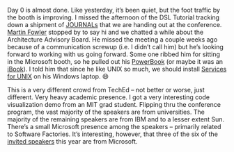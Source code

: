 Day 0 is almost done. Like yesterday, it’s been quiet, but the foot
traffic by the booth is improving. I missed the afternoon of the DSL
Tutorial tracking down a shipment of
[JOURNALs](http://msdn.microsoft.com/architecture/journal/default.aspx)
that we are handing out at the conference. [Martin
Fowler](http://martinfowler.com/) stopped by to say hi and we chatted a
while about the Architecture Advisory Board. He missed the meeting a
couple weeks ago because of a communication screwup (i.e. I didn’t call
him) but he’s looking forward to working with us going forward. Some one
ribbed him for sitting in the Microsoft booth, so he pulled out his
[PowerBook](http://www.apple.com/powerbook/) (or maybe it was an
[iBook](http://www.apple.com/ibook/)). I told him that since he like
UNIX so much, we should install [Services for
UNIX](http://www.microsoft.com/windows/sfu) on his Windows laptop.
:smile:

This is a very different crowd from TechEd – not better or worse, just
different. Very heavy academic presence. I got a very interesting code
visualization demo from an MIT grad student. Flipping thru the
conference program, the vast majority of the speakers are from
universities. The majority of the remaining speakers are from IBM and to
a lesser extent Sun. There’s a small Microsoft presence among the
speakers – primarily related to Software Factories. It’s interesting,
however, that three of the six of the [invited
speakers](http://www.oopsla.org/2004/ShowEvent.do?id=invited_speakers)
this year are from Microsoft.

